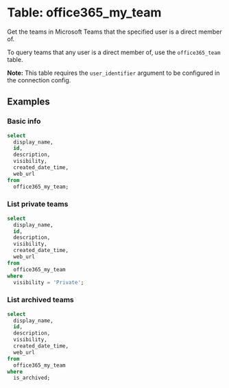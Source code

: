 # Table: office365_my_team

Get the teams in Microsoft Teams that the specified user is a direct member of.

To query teams that any user is a direct member of, use the `office365_team` table.

**Note:** This table requires the `user_identifier` argument to be configured in the connection config.

## Examples

### Basic info

```sql
select
  display_name,
  id,
  description,
  visibility,
  created_date_time,
  web_url
from
  office365_my_team;
```

### List private teams

```sql
select
  display_name,
  id,
  description,
  visibility,
  created_date_time,
  web_url
from
  office365_my_team
where
  visibility = 'Private';
```

### List archived teams

```sql
select
  display_name,
  id,
  description,
  visibility,
  created_date_time,
  web_url
from
  office365_my_team
where
  is_archived;
```
